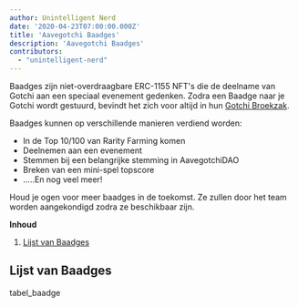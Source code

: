 ```yaml
---
author: Unintelligent Nerd
date: '2020-04-23T07:00:00.000Z'
title: 'Aavegotchi Baadges'
description: 'Aavegotchi Baadges'
contributors:
  - "unintelligent-nerd"
---
```


Baadges zijn niet-overdraagbare ERC-1155 NFT's die de deelname van Gotchi aan een speciaal evenement gedenken. Zodra een Baadge naar je Gotchi wordt gestuurd, bevindt het zich voor altijd in hun [Gotchi Broekzak](/aavegotchi-profile#gotchi-pocket).

Baadges kunnen op verschillende manieren verdiend worden:

* In de Top 10/100 van Rarity Farming komen
* Deelnemen aan een evenement
* Stemmen bij een belangrijke stemming in AavegotchiDAO
* Breken van een mini-spel topscore
* .....En nog veel meer!

Houd je ogen voor meer baadges in de toekomst. Ze zullen door het team worden aangekondigd zodra ze beschikbaar zijn.

<div class="contentsBox">

**Inhoud**

<ol>
<li><a href=#list-of-baadges>Lijst van Baadges</a></li>
</ol>

</div>

## Lijst van Baadges

tabel_baadge

